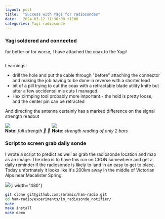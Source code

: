 ```yaml
---
layout: post
title:  "Success with Yagi for radiosondes"
date:   2024-03-12 11:30:00 +1100
categories: Yagi radiosonde
---
```


### Yagi soldered and connected

for better or for worse, I have attached the coax to the Yagi!

![]()

Learnings:
- drill the hole and put the cable through "before" attaching the connector and
  making the job having to be done in reverse with a shorter lead
- bit of a pill trying to cut the coax with a retractable blade utility knife
  but after a few accidental mis cuts I managed.
- Hex cirmping tool probably more important - the hold is pretty loose, and the
  center pin can be retracted

And directing the antenna certainly has a marked difference on the signal
strength readout

<div style="width: 100%; display: flex; justify-content: flex-between;">
    <div style="padding-right: 0.2em">
        <img src="/ham-radio/assets/images/20240312_radiosonde_yagi_full_strength_direction.jpg">
        <div>
            <strong>Note: </strong>
            <i>full strength 📡 📶</i>
        </div>
    </div>
    <div style="padding-left: 0.2em">
        <img src="/ham-radio/assets/images/20240312_radiosonde_yagi_weak_strength_direction.jpg">
        <div>
            <strong>Note: </strong>
            <i>strength reading of only 2 bars</i>
        </div>
    </div>
</div>

### Script to screen grab daily sonde

I wrote a script to predict as well as grab the radiosonde location and map as
an image. The idea is to have this run on CRON somewhere and get a daily
reminder if the radiosonde is likely to land in an easy to get to place. Today
unfortnately it looks like it's 200km away in the middle of Victorian Alps near
Macalister Spring.

![](/ham-radio/assets/images/20240312_demo_radiosonde_notifier.gif){: width="480"}

```sh
git clone git@github.com:saramic/ham-radio.git
cd ham-radio/experiments/in_radiosonde_notifier/
make
make install
make demo
```

